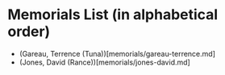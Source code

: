 # Memorials List (in alphabetical order)

- (Gareau, Terrence (Tuna))[memorials/gareau-terrence.md]
- (Jones, David (Rance))[memorials/jones-david.md]


